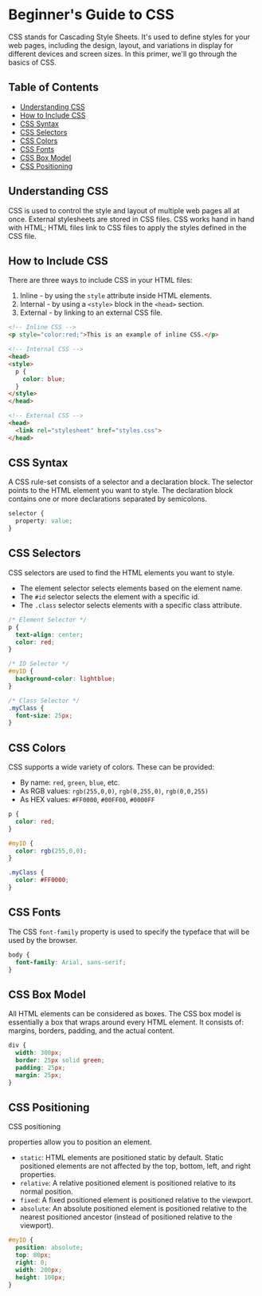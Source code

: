 # Beginner's Guide to CSS

CSS stands for Cascading Style Sheets. It's used to define styles for your web pages, including the design, layout, and variations in display for different devices and screen sizes. In this primer, we'll go through the basics of CSS.

## Table of Contents
- [Understanding CSS](#understanding-css)
- [How to Include CSS](#how-to-include-css)
- [CSS Syntax](#css-syntax)
- [CSS Selectors](#css-selectors)
- [CSS Colors](#css-colors)
- [CSS Fonts](#css-fonts)
- [CSS Box Model](#css-box-model)
- [CSS Positioning](#css-positioning)

## Understanding CSS

CSS is used to control the style and layout of multiple web pages all at once. External stylesheets are stored in CSS files. CSS works hand in hand with HTML; HTML files link to CSS files to apply the styles defined in the CSS file.

## How to Include CSS

There are three ways to include CSS in your HTML files:

1. Inline - by using the `style` attribute inside HTML elements.
2. Internal - by using a `<style>` block in the `<head>` section.
3. External - by linking to an external CSS file.

```html
<!-- Inline CSS -->
<p style="color:red;">This is an example of inline CSS.</p>

<!-- Internal CSS -->
<head>
<style>
  p {
    color: blue;
  }
</style>
</head>

<!-- External CSS -->
<head>
  <link rel="stylesheet" href="styles.css">
</head>
```

## CSS Syntax

A CSS rule-set consists of a selector and a declaration block. The selector points to the HTML element you want to style. The declaration block contains one or more declarations separated by semicolons.

```css
selector {
  property: value;
}
```

## CSS Selectors

CSS selectors are used to find the HTML elements you want to style.

- The element selector selects elements based on the element name.
- The `#id` selector selects the element with a specific id.
- The `.class` selector selects elements with a specific class attribute.

```css
/* Element Selector */
p {
  text-align: center;
  color: red;
}

/* ID Selector */
#myID {
  background-color: lightblue;
}

/* Class Selector */
.myClass {
  font-size: 25px;
}
```

## CSS Colors

CSS supports a wide variety of colors. These can be provided:

- By name: `red`, `green`, `blue`, etc.
- As RGB values: `rgb(255,0,0)`, `rgb(0,255,0)`, `rgb(0,0,255)`
- As HEX values: `#FF0000`, `#00FF00`, `#0000FF`

```css
p {
  color: red;
}

#myID {
  color: rgb(255,0,0);
}

.myClass {
  color: #FF0000;
}
```

## CSS Fonts

The CSS `font-family` property is used to specify the typeface that will be used by the browser.

```css
body {
  font-family: Arial, sans-serif;
}
```

## CSS Box Model

All HTML elements can be considered as boxes. The CSS box model is essentially a box that wraps around every HTML element. It consists of: margins, borders, padding, and the actual content.

```css
div {
  width: 300px;
  border: 25px solid green;
  padding: 25px;
  margin: 25px;
}
```

## CSS Positioning

CSS positioning

 properties allow you to position an element.

- `static`: HTML elements are positioned static by default. Static positioned elements are not affected by the top, bottom, left, and right properties.
- `relative`: A relative positioned element is positioned relative to its normal position.
- `fixed`: A fixed positioned element is positioned relative to the viewport.
- `absolute`: An absolute positioned element is positioned relative to the nearest positioned ancestor (instead of positioned relative to the viewport).

```css
#myID {
  position: absolute;
  top: 80px;
  right: 0;
  width: 200px;
  height: 100px;
}
```

